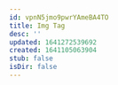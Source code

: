 ```yaml
---
id: vpnN5jmo9pwrYAmeBA4TO
title: Img Tag
desc: ''
updated: 1641272539692
created: 1641105063904
stub: false
isDir: false
---
```



